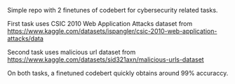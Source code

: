 Simple repo with 2 finetunes of codebert for cybersecurity related tasks.

First task uses CSIC 2010 Web Application Attacks dataset from https://www.kaggle.com/datasets/ispangler/csic-2010-web-application-attacks/data

Second task uses malicious url dataset from https://www.kaggle.com/datasets/sid321axn/malicious-urls-dataset

On both tasks, a finetuned codebert quickly obtains around 99% accuraccy.
